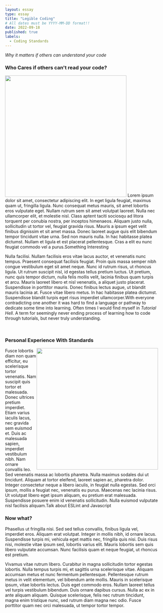 ```yaml
---
layout: essay
type: essay
title: "Legible Coding"
# All dates must be YYYY-MM-DD format!!
date: 2022-09-18
published: true
labels:
  - Coding Standards
---
```

*Why it matters if others can understand your code*
### Who Cares if others can't read your code?
<div>
  <img width="400px" class="rounded float-start pe-4" src="https://media.giphy.com/media/YC2a09nzvP5yDiD3Jo/giphy.gif">
  Lorem ipsum dolor sit amet, consectetur adipiscing elit. In eget ligula feugiat, maximus quam ut, fringilla ligula. Nunc consequat metus mauris, sit amet lobortis eros vulputate eget. Nullam rutrum sem sit amet volutpat laoreet. Nulla nec ullamcorper elit, et molestie nisl. Class aptent taciti sociosqu ad litora torquent per conubia nostra, per inceptos himenaeos. Aliquam justo nulla, sollicitudin ut tortor vel, feugiat gravida risus. Mauris a ipsum eget velit finibus dignissim et sit amet massa. Donec laoreet augue quis elit bibendum tempor tincidunt vitae urna. Sed non mauris nulla. In hac habitasse platea dictumst. Nullam et ligula et est placerat pellentesque. Cras a elit eu nunc feugiat commodo vel a purus.Something Interesting
</div>

<div>

  Nulla facilisi. Nullam facilisis eros vitae lacus auctor, et venenatis nunc tempus. Praesent consequat facilisis feugiat. Proin quis massa semper nibh congue vestibulum eget sit amet neque. Nunc id rutrum risus, ut rhoncus ligula. Ut rutrum suscipit nisl, id egestas tellus pretium luctus. Ut pretium, nunc quis tempor dictum, nulla felis mollis velit, lacinia finibus quam turpis et arcu. Mauris laoreet libero et nisl venenatis, a aliquet justo placerat. Suspendisse in porttitor mauris. Donec finibus lectus augue, ut blandit mauris lacinia at. Fusce vitae libero metus. In hac habitasse platea dictumst. Suspendisse blandit turpis eget risus imperdiet ullamcorper.With everyone contradicting one another it was hard to find a language or pathway to dedicate some time into learning. Often times I would find myself in *Tutorial Hell*. A term for seemingly never ending process of learning how to code through tutorials, but never truly understanding. 
</div>
<br>

### Personal Experience With Standards
  <img width="400px" class="text-center pre-4" src="https://media.giphy.com/media/SAAMcPRfQpgyI/giphy.gif" style="float:right;">
  Fusce lobortis diam non quam efficitur, eu scelerisque tortor venenatis. Nam suscipit quis tortor et malesuada. Donec ultrices pretium imperdiet. Etiam varius iaculis lacus, nec gravida sem euismod et. Duis ac malesuada sapien, imperdiet vestibulum nibh. Nam ornare convallis leo. Sed venenatis massa ac lobortis pharetra. Nulla maximus sodales dui ut tincidunt. Aliquam at tortor eleifend, laoreet sapien ac, pharetra dolor. Integer consectetur neque a libero iaculis, in feugiat nulla egestas. Sed orci ipsum, mollis a feugiat nec, venenatis eu purus. Maecenas nec lacinia risus. Ut volutpat libero eget ipsum aliquam, eu pretium erat malesuada. Suspendisse posuere enim id venenatis sollicitudin. Nulla euismod vulputate nisl facilisis aliquam.Talk about ESLint and Javascript
<br>

### Now what?
Phasellus ut fringilla nisi. Sed sed tellus convallis, finibus ligula vel, imperdiet eros. Aliquam erat volutpat. Integer in mollis nibh, id ornare lacus. Suspendisse turpis mi, vehicula eget mattis nec, fringilla quis nisi. Duis risus nisi, molestie vitae ipsum sed, lobortis varius elit. Mauris lobortis sem quis libero vulputate accumsan. Nunc facilisis quam et neque feugiat, ut rhoncus est pretium.

Vivamus vitae rutrum libero. Curabitur in magna sollicitudin tortor egestas lobortis. Nulla tempus turpis mi, et sagittis urna scelerisque vitae. Aliquam accumsan metus et nunc fermentum pellentesque. Pellentesque rutrum metus in velit elementum, vel bibendum ante mollis. Mauris in scelerisque ipsum, vitae lobortis lectus. Duis eget commodo eros. Nullam laoreet tellus vel turpis vestibulum bibendum. Duis ornare dapibus cursus. Nulla ac ex in ante aliquam aliquam. Quisque scelerisque, felis nec rutrum tincidunt, magna enim tristique nunc, sed rutrum diam magna nec odio. Fusce porttitor quam nec orci malesuada, ut tempor tortor tempor.



